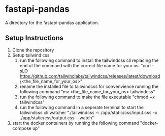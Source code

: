 # fastapi-pandas

A directory for the fastapi-pandas application.

## Setup Instructions

1. Clone the repository
2. Setup tailwind css
    1. run the following command to install the tailwindcss cli replacing the end of the command with the correct file name for your os. "curl -sLO https://github.com/tailwindlabs/tailwindcss/releases/latest/download/<the_file_name_for_your_os>"
    2. rename the installed file to tailwindcss for convenvience running the following command "mv <the_file_name_for_your_os> tailwindcss"
    3. run the following command to make the file executable "chmod +x tailwindcss"
    4. run the following command in a seperate terminal to start the tailwindcss cli watcher "./tailwindcss -i ./app/static/css/input.css -o ./app/static/css/output.css --watch"
3. start the docker containers by running the following command "docker-compose up"
